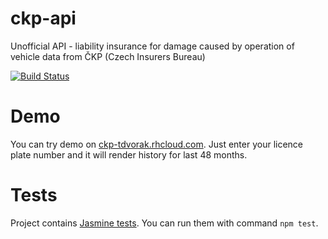 ckp-api
=======

Unofficial API - liability insurance for damage caused by operation of vehicle data from ČKP (Czech Insurers Bureau)

[![Build Status](https://travis-ci.org/todvora/ckp-api.svg?branch=master)](https://travis-ci.org/todvora/ckp-api)

Demo
====
You can try demo on [ckp-tdvorak.rhcloud.com](http://ckp-tdvorak.rhcloud.com/). Just enter your licence plate number and it will render history for last 48 months. 

Tests
=====
Project contains [Jasmine tests](http://jasmine.github.io/). You can run them with command ```npm test```. 
